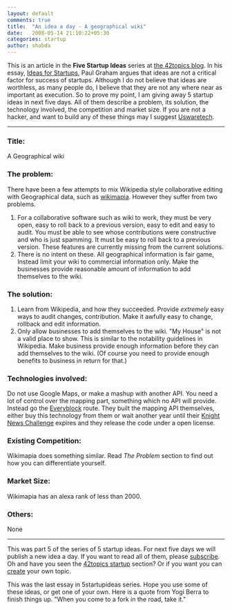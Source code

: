 ```yaml
---
layout: default
comments: true
title:  "An idea a day - A geographical wiki"
date:   2008-05-14 21:10:22+05:30
categories: startup
author: shabda
---
```

This is an article in the **Five Startup Ideas** series at [the 42topics blog](http://www.agiliq.com/). In his essay, [Ideas for Startups](http://www.paulgraham.com/ideas.html), Paul Graham argues that ideas are not a critical factor for success of startups. Although I do not believe that ideas are worthless, as many people do, I believe that they are not any where near as important as execution. So to prove my point, I am giving away 5 startup ideas in next five days. All of them describe a problem, its solution, the technology involved, the competition and market size. If you are not a hacker, and want to build any of these things may I suggest [Uswaretech](http://www.agiliq.com/).

---------------

### Title:

A Geographical wiki

### The problem:

There have been a few attempts to mix Wikipedia style collaborative editing with Geographical data, such as [wikimapia](http://wikimapia.org/). However they suffer from two problems.

1. For a collaborative software such as wiki to work, they must be very open, easy to roll back to a previous version, easy to edit and easy to audit. You must be able to see whose contributions were constructive and who is just spamming. It must be easy to roll back to a previous version. These features are currently missing from the current solutions.
2. There is no intent on these. All geographical information is fair game, Instead limit your wiki to commercial information only. Make the businesses provide reasonable amount of information to add themselves to the wiki.


### The solution:

1. Learn from Wikipedia, and how they succeeded. Provide *extremely* easy ways to audit changes, contribution. Make it awfully easy to change, rollback and edit information.
2. Only allow businesses to add themselves to the wiki. "My House" is not a valid place to show. This is similar to the notability guidelines in Wikipedia. Make business provide enough information before they can add themselves to the wiki. (Of course you need to provide enough benefits to business in return for that.)



### Technologies involved:

Do not use Google Maps, or make a mashup with another API. You need a lot of control over the mapping part, something which no API will provide. Instead go the [Everyblock](http://everyblock.com/) route. They built the mapping API themselves, either buy this technology from them or wait another year until their [Knight News Challenge](http://newschallenge.com/) expires and they release the code under a open license.

### Existing Competition:

Wikimapia does something similar. Read *The Problem* section to find out how you can differentiate yourself.

### Market Size:

Wikimapia has an alexa rank of less than 2000.

### Others:

None

-----------------------

This was part 5 of the series of 5 startup ideas. For next five days we will publish a new idea a day. If you want to read all of them, please [subscribe](http://www.agiliq.com/blog/feed/). Oh and have you seen the [42topics startup](http://www.agiliq.com/startups/)  section? Or if you want you can [create](http://www.agiliq.com/create/) your own topic.

This was the last essay in 5startupideas series. Hope you use some of these ideas, or get one of your own. Here is a quote from Yogi Berra to finish things up. "When you come to a fork in the road, take it."

